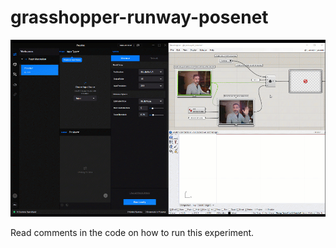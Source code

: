 # grasshopper-runway-posenet

![](./2020.03.17_gh_runway_posenet.gif)

Read comments in the code on how to run this experiment. 